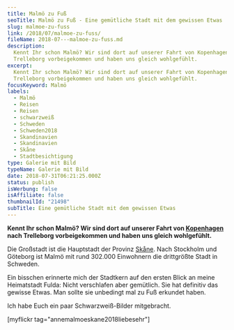 ```yaml
---
title: Malmö zu Fuß
seoTitle: Malmö zu Fuß - Eine gemütliche Stadt mit dem gewissen Etwas
slug: malmoe-zu-fuss
link: /2018/07/malmoe-zu-fuss/
fileName: 2018-07---malmoe-zu-fuss.md
description:
  Kennt Ihr schon Malmö? Wir sind dort auf unserer Fahrt von Kopenhagen nach
  Trelleborg vorbeigekommen und haben uns gleich wohlgefühlt.
excerpt:
  Kennt Ihr schon Malmö? Wir sind dort auf unserer Fahrt von Kopenhagen nach
  Trelleborg vorbeigekommen und haben uns gleich wohlgefühlt.
focusKeyword: Malmö
labels:
  - Malmö
  - Reisen
  - Reisen
  - schwarzweiß
  - Schweden
  - Schweden2018
  - Skandinavien
  - Skandinavien
  - Skåne
  - Stadtbesichtigung
type: Galerie mit Bild
typeName: Galerie mit Bild
date: 2018-07-31T06:21:25.000Z
status: publish
isWerbung: false
isAffiliate: false
thumbnailId: "21498"
subTitle: Eine gemütliche Stadt mit dem gewissen Etwas
---
```


<strong>Kennt Ihr schon Malmö? Wir sind dort auf unserer Fahrt von
<a href="http://cardamonchai.com/2018/07/radtour-durch-kopenhagen/">Kopenhagen</a>
nach Trelleborg vorbeigekommen und haben uns gleich wohlgefühlt. </strong>

Die Großstadt ist die Hauptstadt der Provinz
<a href="http://cardamonchai.com/2018/07/zwischenstopp-in-skane/">Skåne</a>.
Nach Stockholm und Göteborg ist Malmö mit rund 302.000 Einwohnern die
drittgrößte Stadt in Schweden.

Ein bisschen erinnerte mich der Stadtkern auf den ersten Blick an meine
Heimatstadt Fulda: Nicht verschlafen aber gemütlich. Sie hat definitiv das
gewisse Etwas. Man sollte sie unbedingt mal zu Fuß erkundet haben.

Ich habe Euch ein paar Schwarzweiß-Bilder mitgebracht.

[myflickr tag="annemalmoeskane2018liebesehr"]
